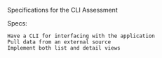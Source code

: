 
Specifications for the CLI Assessment

Specs:

    Have a CLI for interfacing with the application
    Pull data from an external source
    Implement both list and detail views

